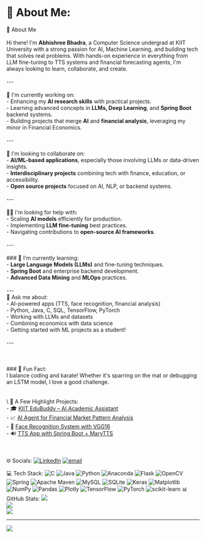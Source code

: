 # 💫 About Me:

👋 About Me<br><br>Hi there! I'm **Abhishree Bhadra**, a Computer Science undergrad at KIIT University with a strong passion for AI, Machine Learning, and building tech that solves real problems. With hands-on experience in everything from LLM fine-tuning to TTS systems and financial forecasting agents, I'm always looking to learn, collaborate, and create.<br><br>---<br><br> 🔭 I'm currently working on:<br>- Enhancing my **AI research skills** with practical projects.<br>- Learning advanced concepts in **LLMs, Deep Learning**, and **Spring Boot** backend systems.<br>- Building projects that merge **AI** and **financial analysis**, leveraging my minor in Financial Economics.<br><br>---<br><br> 🤝 I'm looking to collaborate on:<br>- **AI/ML-based applications**, especially those involving LLMs or data-driven insights.<br>- **Interdisciplinary projects** combining tech with finance, education, or accessibility.<br>- **Open source projects** focused on AI, NLP, or backend systems.<br><br>---<br><br> 🙋‍♀️ I'm looking for help with:<br>- Scaling **AI models** efficiently for production.<br>- Implementing **LLM fine-tuning** best practices.<br>- Navigating contributions to **open-source AI frameworks**.<br><br>---<br><br>### 🌱 I'm currently learning:<br>- **Large Language Models (LLMs)** and fine-tuning techniques.<br>- **Spring Boot** and enterprise backend development.<br>- **Advanced Data Mining** and **MLOps** practices.<br><br>---<br><be> 💬 Ask me about:<br>- AI-powered apps (TTS, face recognition, financial analysis)<br>- Python, Java, C, SQL, TensorFlow, PyTorch<br>- Working with LLMs and datasets<br>- Combining economics with data science<br>- Getting started with ML projects as a student!<br><br>---<br><br><br><br>### 🌟 Fun Fact:<br>I balance coding and karate! Whether it's sparring on the mat or debugging an LSTM model, I love a good challenge.<br><br><br>\ 📌 A Few Highlight Projects:<br>- 🎓 [KIIT EduBuddy – AI Academic Assistant](https://github.com/AbhishreeBhadra/KIIT_EDUBUDDY)  <br>- 📈 [AI Agent for Financial Market Pattern Analysis](https://github.com/AbhishreeBhadra/KIIT_EDUBUDDY)  <br>- 🧠 [Face Recognition System with VGG16](https://github.com/AbhishreeBhadra/Face_recognition)  <br>- 🔊 [TTS App with Spring Boot + MaryTTS](https://github.com/AbhishreeBhadra/TTS)<br><br><br>


 🌐 Socials:
[![LinkedIn](https://img.shields.io/badge/LinkedIn-%230077B5.svg?logo=linkedin&logoColor=white)](https://linkedin.com/in/https://www.linkedin.com/in/abhishree-bhadra-25abb0245/) [![email](https://img.shields.io/badge/Email-D14836?logo=gmail&logoColor=white)](mailto:abhishree.bhadra@gmail.com) 

 💻 Tech Stack:
![C](https://img.shields.io/badge/c-%2300599C.svg?style=for-the-badge&logo=c&logoColor=white) ![Java](https://img.shields.io/badge/java-%23ED8B00.svg?style=for-the-badge&logo=openjdk&logoColor=white) ![Python](https://img.shields.io/badge/python-3670A0?style=for-the-badge&logo=python&logoColor=ffdd54) ![Anaconda](https://img.shields.io/badge/Anaconda-%2344A833.svg?style=for-the-badge&logo=anaconda&logoColor=white) ![Flask](https://img.shields.io/badge/flask-%23000.svg?style=for-the-badge&logo=flask&logoColor=white) ![OpenCV](https://img.shields.io/badge/opencv-%23white.svg?style=for-the-badge&logo=opencv&logoColor=white) ![Spring](https://img.shields.io/badge/spring-%236DB33F.svg?style=for-the-badge&logo=spring&logoColor=white) ![Apache Maven](https://img.shields.io/badge/Apache%20Maven-C71A36?style=for-the-badge&logo=Apache%20Maven&logoColor=white) ![MySQL](https://img.shields.io/badge/mysql-4479A1.svg?style=for-the-badge&logo=mysql&logoColor=white) ![SQLite](https://img.shields.io/badge/sqlite-%2307405e.svg?style=for-the-badge&logo=sqlite&logoColor=white) ![Keras](https://img.shields.io/badge/Keras-%23D00000.svg?style=for-the-badge&logo=Keras&logoColor=white) ![Matplotlib](https://img.shields.io/badge/Matplotlib-%23ffffff.svg?style=for-the-badge&logo=Matplotlib&logoColor=black) ![NumPy](https://img.shields.io/badge/numpy-%23013243.svg?style=for-the-badge&logo=numpy&logoColor=white) ![Pandas](https://img.shields.io/badge/pandas-%23150458.svg?style=for-the-badge&logo=pandas&logoColor=white) ![Plotly](https://img.shields.io/badge/Plotly-%233F4F75.svg?style=for-the-badge&logo=plotly&logoColor=white) ![TensorFlow](https://img.shields.io/badge/TensorFlow-%23FF6F00.svg?style=for-the-badge&logo=TensorFlow&logoColor=white) ![PyTorch](https://img.shields.io/badge/PyTorch-%23EE4C2C.svg?style=for-the-badge&logo=PyTorch&logoColor=white) ![scikit-learn](https://img.shields.io/badge/scikit--learn-%23F7931E.svg?style=for-the-badge&logo=scikit-learn&logoColor=white)
 📊 GitHub Stats:
![](https://github-readme-stats.vercel.app/api?username=AbhishreeBhadra&theme=dark&hide_border=false&include_all_commits=false&count_private=false)<br/>
![](https://nirzak-streak-stats.vercel.app/?user=AbhishreeBhadra&theme=dark&hide_border=false)<br/>
![](https://github-readme-stats.vercel.app/api/top-langs/?username=AbhishreeBhadra&theme=dark&hide_border=false&include_all_commits=false&count_private=false&layout=compact)

---
[![](https://visitcount.itsvg.in/api?id=AbhishreeBhadra&icon=0&color=0)](https://visitcount.itsvg.in)

<!-- Proudly created with GPRM ( https://gprm.itsvg.in ) -->

<!--
**AbhishreeBhadra/AbhishreeBhadra** is a ✨ _special_ ✨ repository because its `README.md` (this file) appears on your GitHub profile.

Here are some ideas to get you started:

- 🔭 I’m currently working on ...
- 🌱 I’m currently learning ...
- 👯 I’m looking to collaborate on ...
- 🤔 I’m looking for help with ...
- 💬 Ask me about ...
- 📫 How to reach me: ...
- 😄 Pronouns: ...
- ⚡ Fun fact: ...
-->
